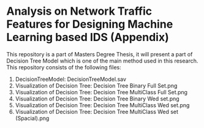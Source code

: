# Analysis on Network Traffic Features for Designing Machine Learning based IDS (Appendix) 
This repository is a part of Masters Degree Thesis, it will present a part of Decision Tree Model which is one of the main method used in this research. This repository consists
of the following files: 

1. DecisionTreeModel: DecisionTreeModel.sav 
2. Visualization of Decision Tree: Decision Tree Binary Full Set.png
3. Visualization of Decision Tree: Decision Tree MultiClass Full Set.png
4. Visualization of Decision Tree: Decision Tree Binary Wed set.png
5. Visualization of Decision Tree: Decision Tree MultiClass Wed set.png
6. Visualization of Decision Tree: Decision Tree MultiClass Wed set (Spacial).png
